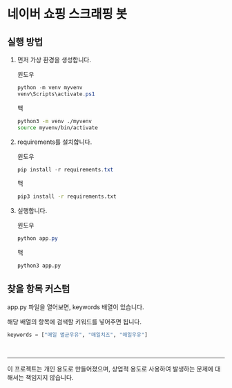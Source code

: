 # 네이버 쇼핑 스크래핑 봇

## 실행 방법

1. 먼저 가상 환경을 생성합니다.

    윈도우
    ```powershell
    python -m venv myvenv
    venv\Scripts\activate.ps1
    ```

    맥
    ```bash
    python3 -m venv ./myvenv
    source myvenv/bin/activate
    ```

2. requirements를 설치합니다.

    윈도우
    ```powershell
    pip install -r requirements.txt
    ```

    맥
    ```bash
    pip3 install -r requirements.txt
    ```

3. 실행합니다.

    윈도우
    ```powershell
    python app.py
    ```

    맥
    ```bash
    python3 app.py
    ```

## 찾을 항목 커스텀

app.py 파일을 열어보면, keywords 배열이 있습니다.

해당 배열의 항목에 검색할 키워드를 넣어주면 됩니다.

```python
keywords = ["매일 멸균우유", "매일치즈", "매일우유"]
```

<br>

---

이 프로젝트는 개인 용도로 만들어졌으며, 상업적 용도로 사용하여 발생하는 문제에 대해서는 책임지지 않습니다.